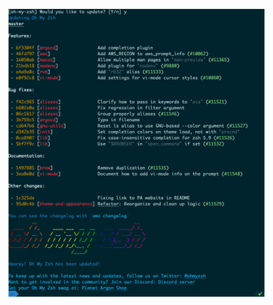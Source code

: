 ![image-20230310104220026](https://raw.githubusercontent.com/jincaiw/pic/master/uPic/image-20230310104220026.png)